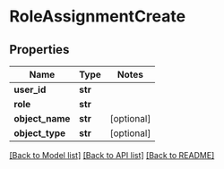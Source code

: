 # RoleAssignmentCreate

## Properties
Name | Type | Notes
------------ | ------------- | -------------
**user_id** | **str** | 
**role** | **str** | 
**object_name** | **str** | [optional] 
**object_type** | **str** | [optional] 

[[Back to Model list]](../README.md#documentation-for-models) [[Back to API list]](../README.md#documentation-for-api-endpoints) [[Back to README]](../README.md)


